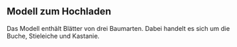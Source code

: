 <h2>Modell zum Hochladen</h2>
<p>Das Modell enthält Blätter von drei Baumarten. Dabei handelt es sich um die Buche, Stieleiche und Kastanie.</p>
